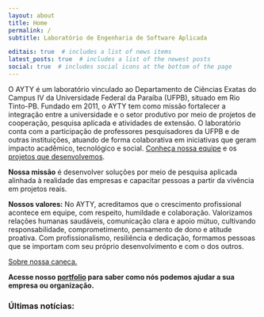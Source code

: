 ```yaml
---
layout: about
title: Home
permalink: /
subtitle: Laboratório de Engenharia de Software Aplicada

editais: true  # includes a list of news items
latest_posts: true  # includes a list of the newest posts
social: true  # includes social icons at the bottom of the page
---
```


O AYTY é um laboratório vinculado ao Departamento de Ciências Exatas do Campus IV da Universidade Federal da Paraíba (UFPB), situado em Rio Tinto-PB. Fundado em 2011, o AYTY tem como missão fortalecer a integração entre a universidade e o setor produtivo por meio de projetos de cooperação, pesquisa aplicada e atividades de extensão. O laboratório conta com a participação de professores pesquisadores da UFPB e de outras instituições, atuando de forma colaborativa em iniciativas que geram impacto acadêmico, tecnológico e social. [Conheça nossa equipe](/equipe) e os [projetos que desenvolvemos](/projetos/).

**Nossa missão** é desenvolver soluções por meio de pesquisa aplicada alinhada à realidade das empresas e capacitar pessoas a partir da vivência em projetos reais.

**Nossos valores:** No AYTY, acreditamos que o crescimento profissional acontece em equipe, com respeito, humildade e colaboração. Valorizamos relações humanas saudáveis, comunicação clara e apoio mútuo, cultivando responsabilidade, comprometimento, pensamento de dono e atitude proativa. Com profissionalismo, resiliência e dedicação, formamos pessoas que se importam com seu próprio desenvolvimento e com o dos outros.

[Sobre nossa caneca.](/caneca)


<b>Acesse nosso [portfolio](/portfolio) para saber como nós podemos ajudar a sua empresa ou organização.</b>


<h3>Últimas notícias:</h3>
<ul id="noticias-ghost"></ul>

<script>
  fetch("https://api.rss2json.com/v1/api.json?rss_url=https://news.ayty.org/rss/")
    .then(response => response.json())
    .then(data => {
      const container = document.getElementById("noticias-ghost");
      data.items.slice(0, 5).forEach(post => {
        const li = document.createElement("li");
        li.innerHTML = `<a href="${post.link}" target="_blank">${post.title}</a>`;
        container.appendChild(li);
      });
    })
    .catch(error => {
      console.error("Erro ao carregar o feed:", error);
    });
</script>